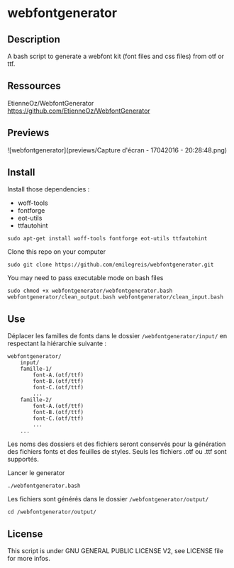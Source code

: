 # webfontgenerator 

## Description

A bash script to generate a webfont kit (font files and css files) from otf or ttf.

## Ressources

EtienneOz/WebfontGenerator  
https://github.com/EtienneOz/WebfontGenerator

## Previews

![webfontgenerator](previews/Capture d'écran - 17042016 - 20:28:48.png)

## Install

Install those dependencies :

- woff-tools
- fontforge
- eot-utils
- ttfautohint



```
sudo apt-get install woff-tools fontforge eot-utils ttfautohint
```

Clone this repo on your computer

    sudo git clone https://github.com/emilegreis/webfontgenerator.git

You may need to pass executable mode on bash files

    sudo chmod +x webfontgenerator/webfontgenerator.bash webfontgenerator/clean_output.bash webfontgenerator/clean_input.bash

## Use

Déplacer les familles de fonts dans le dossier `/webfontgenerator/input/` en
respectant la hiérarchie suivante :

```
webfontgenerator/
    input/
	famille-1/
	    font-A.(otf/ttf)
	    font-B.(otf/ttf)
	    font-C.(otf/ttf)
	    ...
	famille-2/
	    font-A.(otf/ttf)
	    font-B.(otf/ttf)
	    font-C.(otf/ttf)
	    ...
	...
```

Les noms des dossiers et des fichiers seront conservés pour la génération des fichiers
fonts et des feuilles de styles. Seuls les fichiers .otf ou .ttf sont supportés.

Lancer le generator

    ./webfontgenerator.bash

Les fichiers sont générés dans le dossier `/webfontgenerator/output/`

    cd /webfontgenerator/output/

## License

This script is under GNU GENERAL PUBLIC LICENSE V2, see LICENSE file for more infos.
